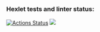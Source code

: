 ### Hexlet tests and linter status:
[![Actions Status](https://github.com/Onesher/frontend-project-44/actions/workflows/hexlet-check.yml/badge.svg)](https://github.com/Onesher/frontend-project-44/actions)
<a href="https://codeclimate.com/github/Onesher/frontend-project-44/maintainability"><img src="https://api.codeclimate.com/v1/badges/0b8f36241b1b3fcd3bcf/maintainability" /></a>
<script src="https://asciinema.org/a/8OzSg2IEW7YLaIIkWfPtl1405.js" id="asciicast-8OzSg2IEW7YLaIIkWfPtl1405" async="true"></script>
<script src="https://asciinema.org/a/NgMUqvuFdjQWSQrTmBVdGMT4h.js" id="asciicast-NgMUqvuFdjQWSQrTmBVdGMT4h" async="true"></script>
<script src="https://asciinema.org/a/oXhy9yqnerMtR40351EkbUceq.js" id="asciicast-oXhy9yqnerMtR40351EkbUceq" async="true"></script>